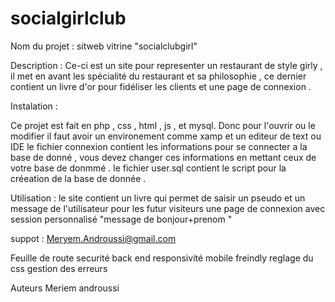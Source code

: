 #  socialgirlclub 


Nom du projet : sitweb vitrine "socialclubgirl"

Description : 
Ce-ci est un site pour  representer un restaurant  de style girly , il met en avant les spécialité du restaurant
et sa philosophie , ce dernier contient un livre d'or pour fidéliser les clients et une page de connexion .

Instalation : 

Ce projet est fait en php , css , html , js , et mysql.
Donc pour l'ouvrir ou le modifier il faut avoir un environement comme xamp et un editeur de text ou IDE
le fichier connexion contient les informations pour se connecter a la base de donné , vous devez changer ces informations en mettant ceux de votre base de donmmé .
le fichier user.sql contient le script pour la créeation de la base de donnée .

Utilisation :
le site contient un livre qui permet de saisir un pseudo et un message  de l'utilisateur pour les futur visiteurs 
une page de connexion avec session personnalisé "message de bonjour+prenom "

suppot :
Meryem.Androussi@gmail.com


Feuille de route
securité back end 
responsivité 
mobile freindly
reglage du css 
gestion des erreurs 

Auteurs 
Meriem androussi 

